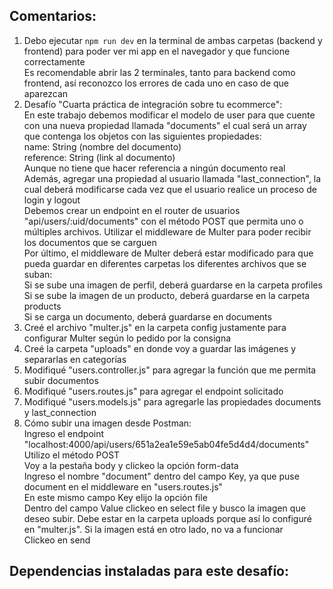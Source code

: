 ## Comentarios:

1. Debo ejecutar `npm run dev` en la terminal de ambas carpetas (backend y frontend) para poder ver mi app en el navegador y que funcione correctamente <br>
   Es recomendable abrir las 2 terminales, tanto para backend como frontend, así reconozco los errores de cada uno en caso de que aparezcan
2. Desafío "Cuarta práctica de integración sobre tu ecommerce": <br>
   En este trabajo debemos modificar el modelo de user para que cuente con una nueva propiedad llamada "documents" el cual será un array que contenga los objetos con las siguientes propiedades: <br>
   name: String (nombre del documento) <br>
   reference: String (link al documento) <br>
   Aunque no tiene que hacer referencia a ningún documento real <br>
   Además, agregar una propiedad al usuario llamada "last_connection", la cual deberá modificarse cada vez que el usuario realice un proceso de login y logout <br>
   Debemos crear un endpoint en el router de usuarios "api/users/:uid/documents" con el método POST que permita uno o múltiples archivos. Utilizar el middleware de Multer para poder recibir los documentos que se carguen <br>
   Por último, el middleware de Multer deberá estar modificado para que pueda guardar en diferentes carpetas los diferentes archivos que se suban: <br>
   Si se sube una imagen de perfil, deberá guardarse en la carpeta profiles <br>
   Si se sube la imagen de un producto, deberá guardarse en la carpeta products <br>
   Si se carga un documento, deberá guardarse en documents <br>
3. Creé el archivo "multer.js" en la carpeta config justamente para configurar Multer según lo pedido por la consigna
4. Creé la carpeta "uploads" en donde voy a guardar las imágenes y separarlas en categorías
5. Modifiqué "users.controller.js" para agregar la función que me permita subir documentos
6. Modifiqué "users.routes.js" para agregar el endpoint solicitado
7. Modifiqué "users.models.js" para agregarle las propiedades documents y last_connection
8. Cómo subir una imagen desde Postman: <br>
   Ingreso el endpoint "localhost:4000/api/users/651a2ea1e59e5ab04fe5d4d4/documents" <br>
   Utilizo el método POST <br>
   Voy a la pestaña body y clickeo la opción form-data <br>
   Ingreso el nombre "document" dentro del campo Key, ya que puse document en el middleware en "users.routes.js" <br>
   En este mismo campo Key elijo la opción file <br>
   Dentro del campo Value clickeo en select file y busco la imagen que deseo subir. Debe estar en la carpeta uploads porque así lo configuré en "multer.js". Si la imagen está en otro lado, no va a funcionar <br>
   Clickeo en send <br>



## Dependencias instaladas para este desafío:
